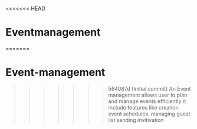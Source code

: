 <<<<<<< HEAD
# Eventmanagement
=======
# Event-management
>>>>>>> 564087d (Initial commit)
An Event management allows user to plan and manage events efficiently it include features like creation event schedules, managing guest list sending invitivation 
